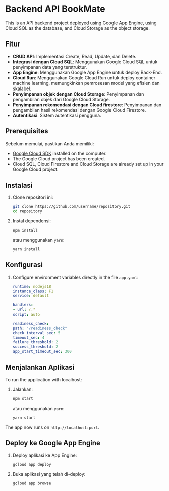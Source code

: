 # Backend API BookMate

This is an API backend project deployed using Google App Engine, using Cloud SQL as the database, and Cloud Storage as the object storage.

## Fitur

- **CRUD API**: Implementasi Create, Read, Update, dan Delete.
- **Integrasi dengan Cloud SQL**: Menggunakan Google Cloud SQL untuk penyimpanan data yang terstruktur.
- **App Engine**: Menggunakan Google App Engine untuk deploy Back-End.
- **Cloud Run**: Menggunakan Google Cloud Run untuk deploy container machine learning, memungkinkan pemrosesan model yang efisien dan skalabel.
- **Penyimpanan objek dengan Cloud Storage**: Penyimpanan dan pengambilan objek dari Google Cloud Storage.
- **Penyimpanan rekomendasi dengan Cloud firestore**: Penyimpanan dan pengambilan hasil rekomendasi dengan Google Cloud Firestore.
- **Autentikasi**: Sistem autentikasi pengguna.

## Prerequisites

Sebelum memulai, pastikan Anda memiliki:

- [Google Cloud SDK](https://cloud.google.com/sdk/docs/install) installed on the computer.
- The Google Cloud project has been created.
- Cloud SQL, Cloud Firestore and Cloud Storage are already set up in your Google Cloud project.

## Instalasi

1. Clone repositori ini:

    ```sh
    git clone https://github.com/username/repository.git
    cd repository
    ```

2. Instal dependensi:

    ```sh
    npm install
    ```

    atau menggunakan `yarn`:

    ```sh
    yarn install
    ```

## Konfigurasi

1. Configure environment variables directly in the file `app.yaml`:

    ```yaml
    runtime: nodejs18
    instance_class: F1
    service: default

    handlers:
    - url: /.*
    script: auto

    readiness_check:
    path: "/readiness_check"
    check_interval_sec: 5
    timeout_sec: 4
    failure_threshold: 2
    success_threshold: 2
    app_start_timeout_sec: 300
    ```

## Menjalankan Aplikasi

To run the application with localhost:

1. Jalankan:

    ```sh
    npm start
    ```

    atau menggunakan `yarn`:

    ```sh
    yarn start
    ```

The app now runs on `http://localhost:port`.

## Deploy ke Google App Engine

1. Deploy aplikasi ke App Engine:

    ```sh
    gcloud app deploy
    ```

2. Buka aplikasi yang telah di-deploy:

    ```sh
    gcloud app browse
    ```
